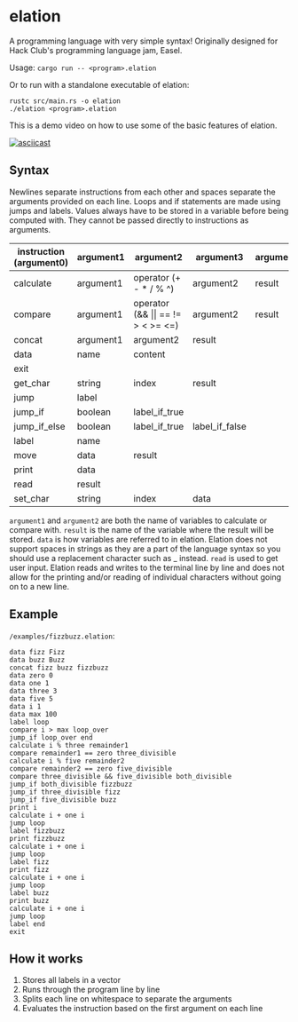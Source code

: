 # elation
A programming language with very simple syntax! Originally designed for Hack Club's programming language jam, Easel. 

Usage: `cargo run -- <program>.elation`

Or to run with a standalone executable of elation:
```
rustc src/main.rs -o elation
./elation <program>.elation
```

This is a demo video on how to use some of the basic features of elation.

[![asciicast](https://asciinema.org/a/4I19bktE7M5C7eKBUgNkdMC0t.svg)](https://asciinema.org/a/4I19bktE7M5C7eKBUgNkdMC0t)

## Syntax
Newlines separate instructions from each other and spaces separate the arguments provided on each line. Loops and if statements are made using jumps and labels. Values always have to be stored in a variable before being computed with. They cannot be passed directly to instructions as arguments.

| instruction (argument0) | argument1 | argument2                          | argument3      | argument4 |
|-------------------------|-----------|------------------------------------|----------------|-----------|
| calculate               | argument1 | operator (+ - * / % ^)             | argument2      | result    |
| compare                 | argument1 | operator (&& \|\| == != > < >= <=) | argument2      | result    |
| concat                  | argument1 | argument2                          | result         |           |
| data                    | name      | content                            |                |           |
| exit                    |           |                                    |                |           |
| get_char                | string    | index                              | result         |           |
| jump                    | label     |                                    |                |           |
| jump_if                 | boolean   | label_if_true                      |                |           |
| jump_if_else            | boolean   | label_if_true                      | label_if_false |           |
| label                   | name      |                                    |                |           |
| move                    | data      | result                             |                |           |
| print                   | data      |                                    |                |           |
| read                    | result    |                                    |                |           |
| set_char                | string    | index                              | data           |           |

`argument1` and `argument2` are both the name of variables to calculate or compare with. `result` is the name of the variable where the result will be stored. `data` is how variables are referred to in elation. Elation does not support spaces in strings as they are a part of the language syntax so you should use a replacement character such as _ instead. `read` is used to get user input. Elation reads and writes to the terminal line by line and does not allow for the printing and/or reading of individual characters without going on to a new line.

## Example
`/examples/fizzbuzz.elation`:

```
data fizz Fizz
data buzz Buzz
concat fizz buzz fizzbuzz
data zero 0
data one 1
data three 3
data five 5
data i 1
data max 100
label loop
compare i > max loop_over
jump_if loop_over end
calculate i % three remainder1
compare remainder1 == zero three_divisible
calculate i % five remainder2
compare remainder2 == zero five_divisible
compare three_divisible && five_divisible both_divisible
jump_if both_divisible fizzbuzz
jump_if three_divisible fizz
jump_if five_divisible buzz
print i
calculate i + one i
jump loop
label fizzbuzz
print fizzbuzz
calculate i + one i
jump loop
label fizz
print fizz
calculate i + one i
jump loop
label buzz
print buzz
calculate i + one i
jump loop
label end
exit
```

## How it works

1. Stores all labels in a vector
2. Runs through the program line by line
3. Splits each line on whitespace to separate the arguments
4. Evaluates the instruction based on the first argument on each line
